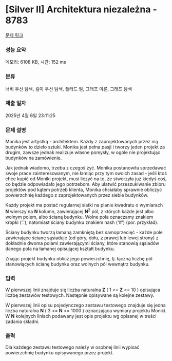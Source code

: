 # [Silver II] Architektura niezależna - 8783 

[문제 링크](https://www.acmicpc.net/problem/8783) 

### 성능 요약

메모리: 6108 KB, 시간: 152 ms

### 분류

너비 우선 탐색, 깊이 우선 탐색, 플러드 필, 그래프 이론, 그래프 탐색

### 제출 일자

2025년 4월 6일 23:11:25

### 문제 설명

<p>Monika jest artystką - architektem. Każdy z zaprojektowanych przez nią budynków to dzieło sztuki. Monika jest pełna pasji i tworzy jeden projekt za drugim, zawsze jednak realizuje własne pomysły, w ogóle nie projektując budynków na zamówienie.</p>

<p>Jak jednak wiadomo, trzeba z czegoś żyć. Monika postanowiła sprzedawać swoje prace zainteresowanym, nie łamiąc przy tym swoich zasad - jeśli ktoś chce kupić od Moniki projekt, musi liczyć na to, że stworzyła już kiedyś coś, co będzie odpowiadało jego potrzebom. Aby ułatwić przeszukiwanie zbioru projektów pod kątem potrzeb klienta, Monika chciałaby sprawnie obliczyć powierzchnię każdego z zaprojektowanych przez siebie budynków.</p>

<p>Każdy projekt ma postać regularnej siatki na planie kwadratu o wymiarach <strong>N</strong> wierszy na <strong>N</strong> kolumn, zawierającej <strong>N</strong><sup>2</sup> pól, z których każde jest albo wolnym polem, albo ścianą budynku. Wolne pola oznaczamy znakiem kropki ('.'), natomiast ściany budynku znakiem hash ('#') (por. przykład).</p>

<p>Ściany budynku tworzą łamaną zamkniętą bez samoprzecięć - każde pole zawierające ścianę sąsiaduje (od góry, dołu, z prawej lub lewej strony) z dokładnie dwoma polami zawierającymi ściany, które stanowią sąsiadów danego pola na łamanej opisującej kształt budynku.</p>

<p>Znając projekt budynku oblicz jego powierzchnię, tj. łączną liczbę pól stanowiących ścianę budynku oraz wolnych pól wewnątrz budynku.</p>

### 입력 

 <p>W pierwszej linii znajduje się liczba naturalna <strong>Z</strong> ( 1 <= <strong>Z</strong> <= 10 ) opisująca liczbę zestawów testowych. Następnie opisywane są kolejne zestawy.</p>

<p>W pierwszej linii opisu pojedynczego zestawu testowego znajduje się jedna liczba naturalna <strong>N</strong> ( 3 <= <strong>N</strong> <= 1000 ) oznaczająca wymiary projektu Moniki. W <strong>N</strong> kolejnych liniach podawany jest opis projektu wg opisanej w treści zadania składni.</p>

### 출력 

 <p>Dla każdego zestawu testowego należy w osobnej linii wypisać powierzchnię budynku opisywanego przez projekt.</p>

